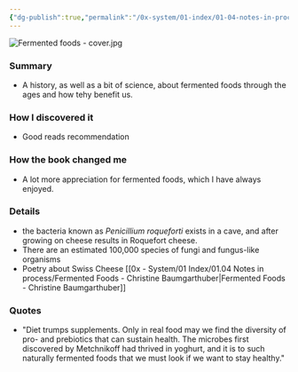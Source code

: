 ```yaml
---
{"dg-publish":true,"permalink":"/0x-system/01-index/01-04-notes-in-process/fermented-foods-christine-baumgarthuber/","title":"Fermented Foods - Christine Baumgarthuber","created":"2024-08-09T14:53:48.297+03:00","updated":"2024-08-09T22:57:25.586+03:00"}
---
```


![Fermented foods - cover.jpg](/img/user/0x%20-%20System/01%20Index/01.04%20Notes%20in%20process/Fermented%20foods%20-%20cover.jpg)
### Summary
- A history, as well as a bit of science, about fermented foods through the ages and how tehy benefit us.

### How I discovered it
- Good reads recommendation

### How the book changed me
- A lot more appreciation for fermented foods, which I have always enjoyed.

### Details
- the bacteria known as _Penicillium roqueforti_ exists in a cave, and after growing on cheese results in Roquefort cheese.
- There are an estimated 100,000 species of fungi and fungus-like organisms
- Poetry about Swiss Cheese [[0x - System/01 Index/01.04 Notes in process/Fermented Foods - Christine Baumgarthuber\|Fermented Foods - Christine Baumgarthuber]]

### Quotes
 - "Diet trumps supplements. Only in real food may we find the diversity of pro- and prebiotics that can sustain health. The microbes first discovered by Metchnikoff had thrived in yoghurt, and it is to such naturally fermented foods that we must look if we want to stay healthy."
